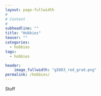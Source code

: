 ```yaml
---
layout: page-fullwidth
#
# Content
#
subheadline: ""
title: "Hobbies"
teaser: ""
categories:
  - hobbies
tags:
  - hobbies 

header:
    image_fullwidth: "g5883_red_grad.png"
permalink: /hobbies/
---
```



Stuff